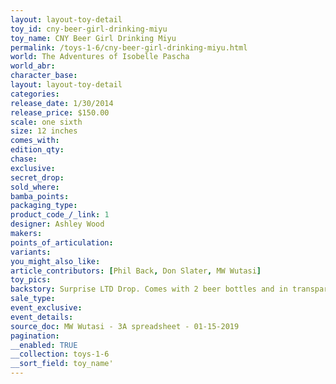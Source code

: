 ```yaml
---
layout: layout-toy-detail 
toy_id: cny-beer-girl-drinking-miyu
toy_name: CNY Beer Girl Drinking Miyu
permalink: /toys-1-6/cny-beer-girl-drinking-miyu.html
world: The Adventures of Isobelle Pascha
world_abr: 
character_base: 
layout: layout-toy-detail
categories: 
release_date: 1/30/2014
release_price: $150.00 
scale: one sixth
size: 12 inches
comes_with: 
edition_qty: 
chase: 
exclusive: 
secret_drop: 
sold_where: 
bamba_points: 
packaging_type: 
product_code_/_link: 1
designer: Ashley Wood
makers: 
points_of_articulation: 
variants: 
you_might_also_like: 
article_contributors: [Phil Back, Don Slater, MW Wutasi]
toy_pics: 
backstory: Surprise LTD Drop. Comes with 2 beer bottles and in transparent box
sale_type: 
event_exclusive: 
event_details: 
source_doc: MW Wutasi - 3A spreadsheet - 01-15-2019
pagination: 
__enabled: TRUE
__collection: toys-1-6
__sort_field: toy_name'
---
```

